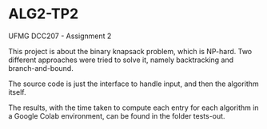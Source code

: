 # ALG2-TP2
UFMG DCC207 - Assignment 2

This project is about the binary knapsack problem, which is NP-hard.
Two different approaches were tried to solve it, namely backtracking and branch-and-bound.

The source code is just the interface to handle input, and then the algorithm itself.

The results, with the time taken to compute each entry for each algorithm
in a Google Colab environment, can be found in the folder tests-out.
